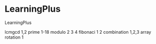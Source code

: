 # LearningPlus

LearningPlus

lcmgcd 1,2
prime 1-18
modulo 2 3 4
fibonaci 1 2 
combination 1,2,3
array rotation 1